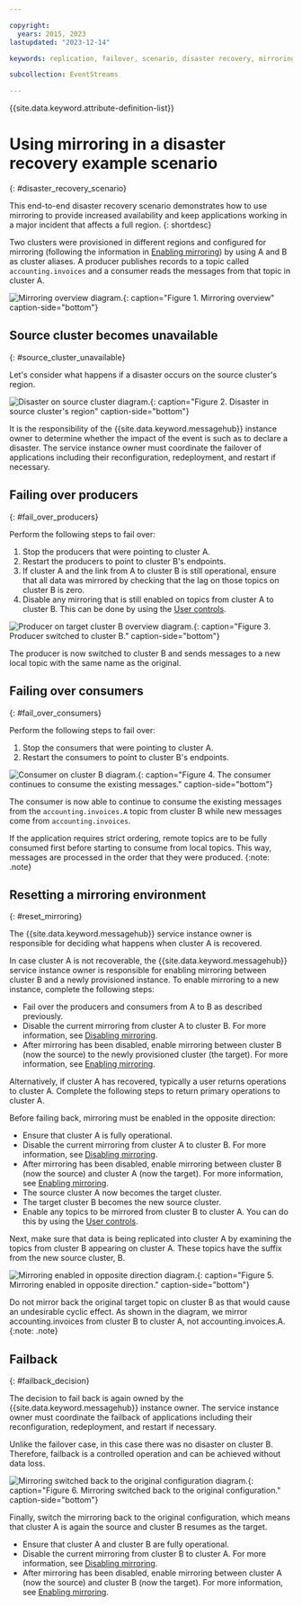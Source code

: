 ```yaml
---

copyright:
  years: 2015, 2023
lastupdated: "2023-12-14"

keywords: replication, failover, scenario, disaster recovery, mirroring, failing over, failback, source cluster, mirroring

subcollection: EventStreams

---
```


{{site.data.keyword.attribute-definition-list}}

# Using mirroring in a disaster recovery example scenario 
{: #disaster_recovery_scenario}

This end-to-end disaster recovery scenario demonstrates how to use mirroring to provide increased availability and keep applications working in a major incident that affects a full region.
{: shortdesc}

Two clusters were provisioned in different regions and configured for mirroring (following the information in [Enabling mirroring](/docs/EventStreams?topic=EventStreams-mirroring_setup)) by using A and B as cluster aliases. A producer publishes records to a topic called `accounting.invoices` and a consumer reads the messages from that topic in cluster A.

![Mirroring overview diagram.](disaster1.png "Diagram that shows a producer publishing messages to a topic. The consumer reads the messages from that topic."){: caption="Figure 1. Mirroring overview" caption-side="bottom"}

## Source cluster becomes unavailable 
{: #source_cluster_unavailable}

Let's consider what happens if a disaster occurs on the source cluster's region.

![Disaster on source cluster diagram.](disaster2.png "Diagram showing a disaster occurring in the source cluster's region."){: caption="Figure 2. Disaster in source cluster's region" caption-side="bottom"}

It is the responsibility of the {{site.data.keyword.messagehub}} instance owner to determine whether the impact of the event is such as to declare a disaster. The service instance owner must coordinate the failover of applications including their reconfiguration, redeployment, and restart if necessary.

## Failing over producers 
{: #fail_over_producers}

Perform the following steps to fail over:

1. Stop the producers that were pointing to cluster A.
2. Restart the producers to point to cluster B's endpoints.
3. If cluster A and the link from A to cluster B is still operational, ensure that all data was mirrored by checking that the lag on those topics on cluster B is zero.
4. Disable any mirroring that is still enabled on topics from cluster A to cluster B. This can be done by using the [User controls](/docs/EventStreams?topic=EventStreams-mirroring#user_controls).

![Producer on target cluster B overview diagram.](disaster3.png "Diagram that shows the producer switched to cluster B and sending messages to a new local topic"){: caption="Figure 3. Producer switched to cluster B." caption-side="bottom"}

The producer is now switched to cluster B and sends messages to a new local topic with the same name as the original.

## Failing over consumers
{: #fail_over_consumers}

Perform the following steps to fail over:

1. Stop the consumers that were pointing to cluster A.
2. Restart the consumers to point to cluster B's endpoints.

![Consumer on cluster B diagram.](disaster4.png "Diagram that shows the consumer continuing to consume the existing messages."){: caption="Figure 4. The consumer continues to consume the existing messages." caption-side="bottom"}

The consumer is now able to continue to consume the existing messages from the `accounting.invoices.A` topic from cluster B while new messages come from `accounting.invoices`.

If the application requires strict ordering, remote topics are to be fully consumed first before starting to consume from local topics. This way, messages are processed in the order that they were produced.
{:note: .note}

## Resetting a mirroring environment
{: #reset_mirroring}

The {{site.data.keyword.messagehub}} service instance owner is responsible for deciding what happens when cluster A is recovered. 

In case cluster A is not recoverable, the {{site.data.keyword.messagehub}} service instance owner is responsible for enabling mirroring between cluster B and a newly provisioned instance. To enable mirroring to a new instance, complete the following steps:

- Fail over the producers and consumers from A to B as described previously.
- Disable the current mirroring from cluster A to cluster B. For more information, see [Disabling mirroring](/docs/EventStreams?topic=EventStreams-mirroring_disable).
- After mirroring has been disabled, enable mirroring between cluster B (now the source) to the newly provisioned cluster (the target). For more information, see [Enabling mirroring](/docs/EventStreams?topic=EventStreams-mirroring_setup).

Alternatively, if cluster A has recovered, typically a user returns operations to cluster A. Complete the following steps to return primary operations to cluster A.

Before failing back, mirroring must be enabled in the opposite direction:

- Ensure that cluster A is fully operational.
- Disable the current mirroring from cluster A to cluster B. For more information, see [Disabling mirroring](/docs/EventStreams?topic=EventStreams-mirroring_disable).
- After mirroring has been disabled, enable mirroring between cluster B (now the source) and cluster A (now the target). For more information, see [Enabling mirroring](/docs/EventStreams?topic=EventStreams-mirroring_setup).
- The source cluster A now becomes the target cluster.
- The target cluster B becomes the new source cluster.
- Enable any topics to be mirrored from cluster B to cluster A. You can do this by using the [User controls](/docs/EventStreams?topic=EventStreams-mirroring#user_controls).
  
Next, make sure that data is being replicated into cluster A by examining the topics from cluster B appearing on cluster A. These topics have the suffix from the new source cluster, B.

![Mirroring enabled in opposite direction diagram.](disaster5.png "Diagram that shows mirroring is now enabled in the opposite direction."){: caption="Figure 5. Mirroring enabled in opposite direction." caption-side="bottom"}

Do not mirror back the original target topic on cluster B as that would cause an undesirable cyclic effect. As shown in the diagram, we mirror accounting.invoices from cluster B to cluster A, not accounting.invoices.A. 
{:note: .note}

## Failback
{: #failback_decision}

The decision to fail back is again owned by the {{site.data.keyword.messagehub}} instance owner. The service instance owner must coordinate the failback of applications including their reconfiguration, redeployment, and restart if necessary.

Unlike the failover case, in this case there was no disaster on cluster B. Therefore, failback is a controlled operation and can be achieved without data loss. 

![Mirroring switched back to the original configuration diagram.](disaster6.png "Diagram that shows mirroring has now switched back to the original configuration."){: caption="Figure 6. Mirroring switched back to the original configuration." caption-side="bottom"}

Finally, switch the mirroring back to the original configuration, which means that cluster A is again the source and cluster B resumes as the target. 
- Ensure that cluster A and cluster B are fully operational.
- Disable the current mirroring from cluster B to cluster A. For more information, see [Disabling mirroring](/docs/EventStreams?topic=EventStreams-mirroring_disable).
- After mirroring has been disabled, enable mirroring between cluster A (now the source) and cluster B (now the target). For more information, see [Enabling mirroring](/docs/EventStreams?topic=EventStreams-mirroring_setup).
